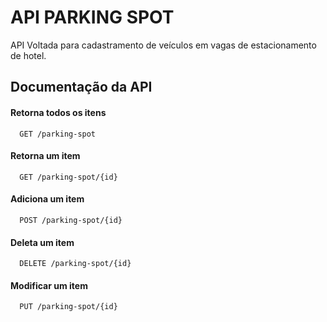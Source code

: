 
# API PARKING SPOT

API Voltada para cadastramento de veículos em vagas de estacionamento de hotel.


## Documentação da API

#### Retorna todos os itens

```http
  GET /parking-spot
```

#### Retorna um item

```http
  GET /parking-spot/{id}
```

#### Adiciona um item

```http
  POST /parking-spot/{id}
```

#### Deleta um item

```http
  DELETE /parking-spot/{id}
```

#### Modificar um item

```http
  PUT /parking-spot/{id}
```

